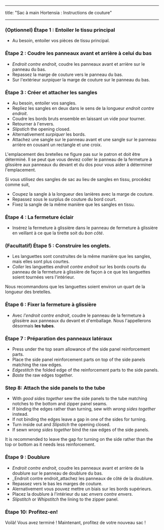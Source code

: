- - -
title: "Sac à main Hortensia : Instructions de couture"
- - -

### (Optionnel) Étape 1 : Entoiler le tissu principal

- Au besoin, entoiler vos pièces de tissu principal.

### Étape 2 : Coudre les panneaux avant et arrière à celui du bas

- _Endroit contre endroit,_ coudre les panneaux avant et arrière sur le panneau du bas.
- Repassez la marge de couture vers le panneau du bas.
- Sur l'extérieur _surpiquer_ la marge de couture sur le panneau du bas.

### Étape 3 : Créer et attacher les sangles

- Au besoin, entoiler vos sangles.
- Repliez les sangles en deux dans le sens de la longueur _endroit contre endroit_.
- Coudre les bords bruts ensemble en laissant un vide pour tourner.
- Retourner à l'envers.
- _Slipstich_ the opening closed.
- Alternativement _surpiquer_ les bords.
- Attachez une sangle sur le panneau avant et une sangle sur le panneau arrière en cousant un rectangle et une croix.

<Warning>

L'emplacement des bretelles ne figure pas sur le patron et doit être déterminé. Il se peut que vous deviez coller le panneau de la fermeture à glissière aux panneaux du devant et du dos pour vous aider à déterminer l'emplacement.

</Warning>

<Note>

Si vous utilisez des sangles de sac au lieu de sangles en tissu, procédez comme suit,

- Coupez la sangle à la longueur des lanières avec la marge de couture.
- Repassez sous le surplus de couture du bord court.
- Fixez la sangle de la même manière que les sangles en tissu.

</Note>

### Étape 4 : La fermeture éclair

- Insérez la fermeture à glissière dans le panneau de fermeture à glissière en veillant à ce que la tirette soit du _bon côté_.

### (Facultatif) Étape 5 : Construire les onglets.

- Les languettes sont construites de la même manière que les sangles, mais elles sont plus courtes.
- _Coller_ les languettes _endroit contre endroit_ sur les bords courts du panneau de la fermeture à glissière de façon à ce que les languettes soient tournées vers l'intérieur.

<Tip>

Nous recommandons que les languettes soient environ un quart de la longueur des bretelles.

</Tip>

### Étape 6 : Fixer la fermeture à glissière

- Avec _l'endroit contre endroit_, coudre le panneau de la fermeture à glissière aux panneaux du devant et d'emballage. Nous l'appellerons désormais **les tubes**.

### Étape 7 : Préparation des panneaux latéraux

- Press under the top seam allowance of the side panel reinforcement parts.
- Place the side panel reinforcement parts on top of the side panels matching the raw edges.
- _Edgestitch_ the folded edge of the reinforcement parts to the side panels.
- _Baste_ the raw edges together.

### Step 8: Attach the side panels to the tube

- With _good sides together_ sew the side panels to the tube matching notches to the bottom and zipper panel seams.
- If binding the edges rather than turning, sew with _wrong sides together_ instead.
- If not binding the edges leave a gap in one of the sides for turning.
- Turn inside out and _Slipstich_ the opening closed.
- If sewn _wrong sides together_ bind the raw edges of the side panels.

<Note>

It is recommended to leave the gap for turning on the side rather than the top or bottom as it needs less reinforcement.

</Note>

### Étape 9 : Doublure

- _Endroit contre endroit,_ coudre les panneaux avant et arrière de la doublure sur le panneau de doublure du bas.
- _Endroit contre endroit_attachez les panneaux de côté de la doublure.
- Repassez vers le bas les marges de couture.
- Alernativement vous pouvez mettre un biais sur les bords supérieurs.
- Placez la doublure à l'intérieur du sac _envers contre envers_.
- _Slipstitch_ or _Whipstitch_ the lining to the zipper panel.

### Étape 10: Profitez-en!

Voilà! Vous avez terminé ! Maintenant, profitez de votre nouveau sac !
